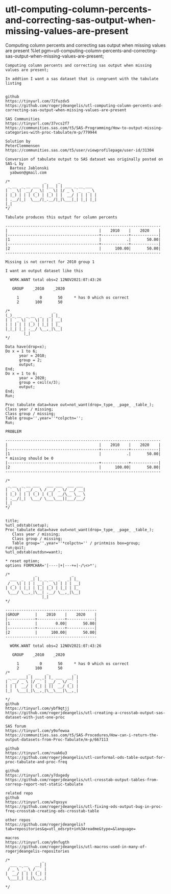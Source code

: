 # utl-computing-column-percents-and-correcting-sas-output-when-missing-values-are-present
Computing column percents and correcting sas output when missing values are present
    %let pgm=utl-computing-column-percents-and-correcting-sas-output-when-missing-values-are-present;

    Computing column percents and correcting sas output when missing values are present;

    In addtion I want a sas dataset that is congruent with the tabulate listing


    github
    https://tinyurl.com/72fuzdv5
    https://github.com/rogerjdeangelis/utl-computing-column-percents-and-correcting-sas-output-when-missing-values-are-present

    SAS Communities
    https://tinyurl.com/37vcs2f7
    https://communities.sas.com/t5/SAS-Programming/How-to-output-missing-categories-with-proc-tabulate/m-p/779944

    Solution by
    PeterClemmensen
    https://communities.sas.com/t5/user/viewprofilepage/user-id/31304

    Conversion of tabulate output to SAS dataset was originally posted on SAS-L by
      Bartosz Jablonski
      yabwon@gmail.com

    /*               _     _
     _ __  _ __ ___ | |__ | | ___ _ __ ___
    | `_ \| `__/ _ \| `_ \| |/ _ \ `_ ` _ \
    | |_) | | | (_) | |_) | |  __/ | | | | |
    | .__/|_|  \___/|_.__/|_|\___|_| |_| |_|
    |_|
    */

    Tabulate produces this output for column percents

    --------------------------------------------------------------------
    |                                        |    2010    |    2020    |
    |----------------------------------------+------------+------------|
    |1                                       |           .|       50.00|
    |----------------------------------------+------------+------------|
    |2                                       |      100.00|       50.00|
    --------------------------------------------------------------------

    Missing is not correct for 2010 group 1

    I want an output dataset like this

      WORK.WANT total obs=2 12NOV2021:07:43:26

       GROUP    _2010    _2020

         1         0       50     * has 0 which os correct
         2       100       50

    /*                   _
    (_)_ __  _ __  _   _| |_
    | | `_ \| `_ \| | | | __|
    | | | | | |_) | |_| | |_
    |_|_| |_| .__/ \__,_|\__|
            |_|
    */

    Data have(drop=x);
    Do x = 1 to 6;
          year = 2010;
          group = 2;
          output;
    End;
    Do x = 1 to 6;
          year = 2020;
          group = ceil(x/3);
          output;
    End;
    Run;

    Proc tabulate data=have out=not_want(drop=_type_ _page_ _table_);
    Class year / missing;
    Class group / missing;
    Table group='',year=''*colpctn='';
    Run;

    PROBLEM

    --------------------------------------------------------------------
    |                                        |    2010    |    2020    |
    |----------------------------------------+------------+------------|
    |1                                       |           .|       50.00|  * missing should be 0
    |----------------------------------------+------------+------------|
    |2                                       |      100.00|       50.00|
    --------------------------------------------------------------------

    /*
     _ __  _ __ ___   ___ ___  ___ ___
    | `_ \| `__/ _ \ / __/ _ \/ __/ __|
    | |_) | | | (_) | (_|  __/\__ \__ \
    | .__/|_|  \___/ \___\___||___/___/
    |_|
    */


    title;
    %utl_odstab(setup);
    Proc tabulate data=have out=not_want(drop=_type_ _page_ _table_);
       Class year / missing;
       Class group / missing;
       Table group='',year=''*colpctn='' / printmiss box=group;
    run;quit;
    %utl_odstab(outdsn=want);

    * reset option;
    options FORMCHAR='|----|+|---+=|-/\<>*';

    /*           _               _
      ___  _   _| |_ _ __  _   _| |_
     / _ \| | | | __| `_ \| | | | __|
    | (_) | |_| | |_| |_) | |_| | |_
     \___/ \__,_|\__| .__/ \__,_|\__|
                    |_|
    */

    ----------------------------------------
    |GROUP       |    2010    |    2020    |
    |------------+------------+------------|
    |1           |        0.00|       50.00|
    |------------+------------+------------|
    |2           |      100.00|       50.00|
    ----------------------------------------

      WORK.WANT total obs=2 12NOV2021:07:43:26

       GROUP    _2010    _2020

         1         0       50     * has 0 which os correct
         2       100       50
    /*        _       _           _
     _ __ ___| | __ _| |_ ___  __| |
    | `__/ _ \ |/ _` | __/ _ \/ _` |
    | | |  __/ | (_| | ||  __/ (_| |
    |_|  \___|_|\__,_|\__\___|\__,_|

    */
    github
    https://tinyurl.com/ybf9qtjj
    https://github.com/rogerjdeangelis/utl-creating-a-crosstab-output-sas-dataset-with-just-one-proc

    SAS forum
    https://tinyurl.com/y9ofewoa
    https://communities.sas.com/t5/SAS-Procedures/How-can-i-return-the-output-datasets-from-Proc-Tabulate/m-p/667113

    github
    https://tinyurl.com/ruak6u3
    https://github.com/rogerjdeangelis/utl-conformal-ods-table-output-for-proc-tabulate-and-proc-freq

    github
    https://tinyurl.com/y7dxgedy
    https://github.com/rogerjdeangelis/utl-crosstab-output-tables-from-corresp-report-not-static-tabulate

    related repo
    github
    https://tinyurl.com/w7qxsyx
    https://github.com/rogerjdeangelis/utl-fixing-ods-output-bug-in-proc-freq-crosstab-creating-ods-crosstab-table

    other repos
    https://github.com/rogerjdeangelis?tab=repositories&q=utl_odsrpt+in%3Areadme&type=&language=

    macros
    https://tinyurl.com/y9nfugth
    https://github.com/rogerjdeangelis/utl-macros-used-in-many-of-rogerjdeangelis-repositories

    /*              _
      ___ _ __   __| |
     / _ \ `_ \ / _` |
    |  __/ | | | (_| |
     \___|_| |_|\__,_|

    */
